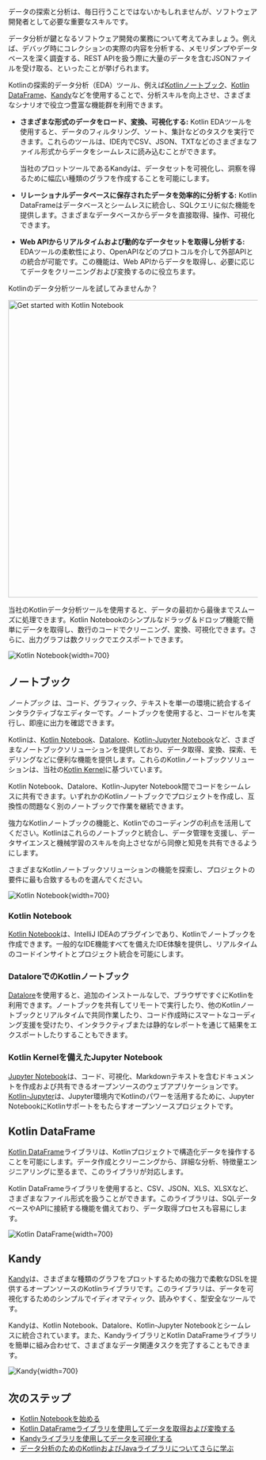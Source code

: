 [//]: # (title: データ分析のためのKotlin)

データの探索と分析は、毎日行うことではないかもしれませんが、ソフトウェア開発者として必要な重要なスキルです。

データ分析が鍵となるソフトウェア開発の業務について考えてみましょう。例えば、デバッグ時にコレクションの実際の内容を分析する、メモリダンプやデータベースを深く調査する、REST APIを扱う際に大量のデータを含むJSONファイルを受け取る、といったことが挙げられます。

Kotlinの探索的データ分析（EDA）ツール、例えば[Kotlinノートブック](#notebooks)、[Kotlin DataFrame](#kotlin-dataframe)、[Kandy](#kandy)などを使用することで、分析スキルを向上させ、さまざまなシナリオで役立つ豊富な機能群を利用できます。

*   **さまざまな形式のデータをロード、変換、可視化する:** Kotlin EDAツールを使用すると、データのフィルタリング、ソート、集計などのタスクを実行できます。これらのツールは、IDE内でCSV、JSON、TXTなどのさまざまなファイル形式からデータをシームレスに読み込むことができます。

    当社のプロットツールであるKandyは、データセットを可視化し、洞察を得るために幅広い種類のグラフを作成することを可能にします。

*   **リレーショナルデータベースに保存されたデータを効率的に分析する:** Kotlin DataFrameはデータベースとシームレスに統合し、SQLクエリに似た機能を提供します。さまざまなデータベースからデータを直接取得、操作、可視化できます。

*   **Web APIからリアルタイムおよび動的なデータセットを取得し分析する:** EDAツールの柔軟性により、OpenAPIなどのプロトコルを介して外部APIとの統合が可能です。この機能は、Web APIからデータを取得し、必要に応じてデータをクリーニングおよび変換するのに役立ちます。

Kotlinのデータ分析ツールを試してみませんか？

<a href="get-started-with-kotlin-notebooks.md"><img src="kotlin-notebooks-button.svg" width="600" alt="Get started with Kotlin Notebook" style="block"/></a>

当社のKotlinデータ分析ツールを使用すると、データの最初から最後までスムーズに処理できます。Kotlin Notebookのシンプルなドラッグ＆ドロップ機能で簡単にデータを取得し、数行のコードでクリーニング、変換、可視化できます。さらに、出力グラフは数クリックでエクスポートできます。

![Kotlin Notebook](data-analysis-notebook.gif){width=700}

## ノートブック

_ノートブック_ は、コード、グラフィック、テキストを単一の環境に統合するインタラクティブなエディターです。ノートブックを使用すると、コードセルを実行し、即座に出力を確認できます。

Kotlinは、[Kotlin Notebook](#kotlin-notebook)、[Datalore](#kotlin-notebooks-in-datalore)、[Kotlin-Jupyter Notebook](#jupyter-notebook-with-kotlin-kernel)など、さまざまなノートブックソリューションを提供しており、データ取得、変換、探索、モデリングなどに便利な機能を提供します。これらのKotlinノートブックソリューションは、当社の[Kotlin Kernel](https://github.com/Kotlin/kotlin-jupyter)に基づいています。

Kotlin Notebook、Datalore、Kotlin-Jupyter Notebook間でコードをシームレスに共有できます。いずれかのKotlinノートブックでプロジェクトを作成し、互換性の問題なく別のノートブックで作業を継続できます。

強力なKotlinノートブックの機能と、Kotlinでのコーディングの利点を活用してください。Kotlinはこれらのノートブックと統合し、データ管理を支援し、データサイエンスと機械学習のスキルを向上させながら同僚と知見を共有できるようにします。

さまざまなKotlinノートブックソリューションの機能を探索し、プロジェクトの要件に最も合致するものを選んでください。

![Kotlin Notebook](kotlin-notebook.png){width=700}

### Kotlin Notebook

[Kotlin Notebook](kotlin-notebook-overview.md)は、IntelliJ IDEAのプラグインであり、Kotlinでノートブックを作成できます。一般的なIDE機能すべてを備えたIDE体験を提供し、リアルタイムのコードインサイトとプロジェクト統合を可能にします。

### DataloreでのKotlinノートブック

[Datalore](https://datalore.jetbrains.com/)を使用すると、追加のインストールなしで、ブラウザですぐにKotlinを利用できます。ノートブックを共有してリモートで実行したり、他のKotlinノートブックとリアルタイムで共同作業したり、コード作成時にスマートなコーディング支援を受けたり、インタラクティブまたは静的なレポートを通じて結果をエクスポートしたりすることもできます。

### Kotlin Kernelを備えたJupyter Notebook

[Jupyter Notebook](https://jupyter.org/)は、コード、可視化、Markdownテキストを含むドキュメントを作成および共有できるオープンソースのウェブアプリケーションです。[Kotlin-Jupyter](https://github.com/Kotlin/kotlin-jupyter)は、Jupyter環境内でKotlinのパワーを活用するために、Jupyter NotebookにKotlinサポートをもたらすオープンソースプロジェクトです。

## Kotlin DataFrame

[Kotlin DataFrame](https://kotlin.github.io/dataframe/overview.html)ライブラリは、Kotlinプロジェクトで構造化データを操作することを可能にします。データ作成とクリーニングから、詳細な分析、特徴量エンジニアリングに至るまで、このライブラリが対応します。

Kotlin DataFrameライブラリを使用すると、CSV、JSON、XLS、XLSXなど、さまざまなファイル形式を扱うことができます。このライブラリは、SQLデータベースやAPIに接続する機能を備えており、データ取得プロセスも容易にします。

![Kotlin DataFrame](data-analysis-dataframe-example.png){width=700}

## Kandy

[Kandy](https://kotlin.github.io/kandy/welcome.html)は、さまざまな種類のグラフをプロットするための強力で柔軟なDSLを提供するオープンソースのKotlinライブラリです。このライブラリは、データを可視化するためのシンプルでイディオマティック、読みやすく、型安全なツールです。

Kandyは、Kotlin Notebook、Datalore、Kotlin-Jupyter Notebookとシームレスに統合されています。また、KandyライブラリとKotlin DataFrameライブラリを簡単に組み合わせて、さまざまなデータ関連タスクを完了することもできます。

![Kandy](data-analysis-kandy-example.png){width=700}

## 次のステップ

*   [Kotlin Notebookを始める](get-started-with-kotlin-notebooks.md)
*   [Kotlin DataFrameライブラリを使用してデータを取得および変換する](data-analysis-work-with-data-sources.md)
*   [Kandyライブラリを使用してデータを可視化する](data-analysis-visualization.md)
*   [データ分析のためのKotlinおよびJavaライブラリについてさらに学ぶ](data-analysis-libraries.md)